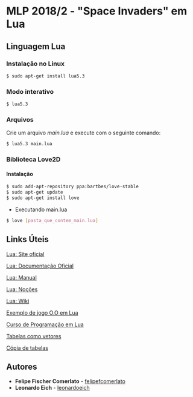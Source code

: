 # MLP 2018/2 - "Space Invaders" em Lua


## Linguagem Lua

### Instalação no Linux

```bash
$ sudo apt-get install lua5.3
```

### Modo interativo

```bash
$ lua5.3
```

### Arquivos

Crie um arquivo <i>main.lua</i> e execute com o seguinte comando:

```bash
$ lua5.3 main.lua
```

### Biblioteca Love2D

#### Instalação

```bash
$ sudo add-apt-repository ppa:bartbes/love-stable
$ sudo apt-get update
$ sudo apt-get install love
```

* Executando main.lua

```bash
$ love [pasta_que_contem_main.lua]
```

## Links Úteis

[Lua: Site oficial](https://www.lua.org/)

[Lua: Documentação Oficial](https://www.lua.org/docs.html)

[Lua: Manual](https://www.lua.org/manual/5.2/pt/manual.html#2.6%20%E2%80%93%20Co-rotinas)

[Lua: Noções](http://www.lua.org/doc/nocoes-3.1.pdf)

[Lua: Wiki](http://lua-users.org/wiki/)

[Exemplo de jogo O.O em Lua](https://www.youtube.com/watch?v=hByAXwpoCzs)

[Curso de Programação em Lua](https://www.youtube.com/watch?v=3BA_fK0yXrI)

[Tabelas como vetores](https://www.lua.org/pil/2.5.html)

[Cópia de tabelas](http://lua-users.org/wiki/CopyTable)

## Autores

* **Felipe Fischer Comerlato** - [felipefcomerlato](https://github.com/felipefcomerlato)
* **Leonardo Eich** - [leonardoeich](https://github.com/leonardoeich)
